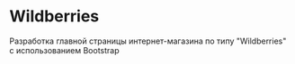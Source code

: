 # Wildberries
Разработка главной страницы интернет-магазина по типу "Wildberries" с использованием Bootstrap 
